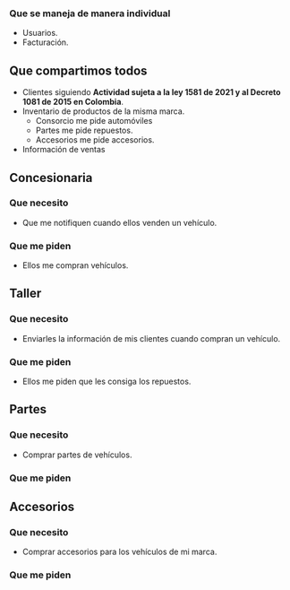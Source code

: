 ### Que se maneja de manera individual

- Usuarios.
- Facturación.

## Que compartimos todos

- Clientes siguiendo **Actividad sujeta a  la ley 1581 de 2021 y al Decreto 1081 de 2015 en Colombia**.
- Inventario de productos de la misma marca.
  - Consorcio me pide automóviles
  - Partes me pide repuestos.
  - Accesorios me pide accesorios.
- Información de ventas

## Concesionaria

### Que necesito

- Que me notifiquen cuando ellos venden un vehículo.

### Que me piden

- Ellos me compran vehículos.

## Taller

### Que necesito

- Enviarles la información de mis clientes cuando compran un vehículo.

### Que me piden

- Ellos me piden que les consiga los repuestos.

## Partes

### Que necesito

- Comprar partes de vehículos.

### Que me piden

## Accesorios

### Que necesito

- Comprar accesorios para los vehículos de mi marca.

### Que me piden

